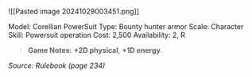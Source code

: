 ![[Pasted image 20241029003451.png]]

Model: Corellian PowerSuit
Type: Bounty hunter armor
Scale: Character
Skill: Powersuit operation
Cost: 2,500
Availability: 2, R

> **Game Notes:** 
> **+2D physical**, **+1D energy**.

*Source: Rulebook (page 234)*